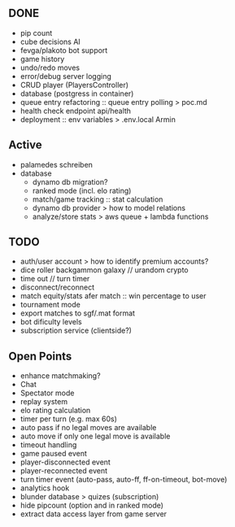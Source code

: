 ## DONE
- pip count
- cube decisions AI
- fevga/plakoto bot support
- game history
- undo/redo moves
- error/debug server logging
- CRUD player (PlayersController)
- database (postgress in container)
- queue entry refactoring :: queue entry polling > poc.md
- health check endpoint api/health
- deployment :: env variables > .env.local Armin

## Active
- palamedes schreiben
- database
    - dynamo db migration?
    - ranked mode (incl. elo rating)
    - match/game tracking :: stat calculation
    - dynamo db provider > how to model relations
    - analyze/store stats > aws queue + lambda functions

## TODO 
- auth/user account > how to identify premium accounts?
- dice roller backgammon galaxy // urandom crypto
- time out // turn timer
- disconnect/reconnect
- match equity/stats afer match :: win percentage to user
- tournament mode
- export matches to sgf/.mat format
- bot dificulty levels
- subscription service (clientside?)

## Open Points
- enhance matchmaking?
- Chat
- Spectator mode
- replay system
- elo rating calculation
- timer per turn (e.g. max 60s)
- auto pass if no legal moves are available
- auto move if only one legal move is available
- timeout handling
- game paused event
- player-disconnected event
- player-reconnected event
- turn timer event (auto-pass, auto-ff, ff-on-timeout, bot-move)
- analytics hook
- blunder database > quizes (subscription)
- hide pipcount (option and in ranked mode)
- extract data access layer from game server